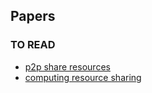 ## Papers



### TO READ
- [p2p share resources](http://lib.dr.iastate.edu/cgi/viewcontent.cgi?article=2861&context=rtd)
- [computing resource sharing](http://people.ac.upc.edu/leandro/emdc/Buyuksahin_MScThesis.pdf)
